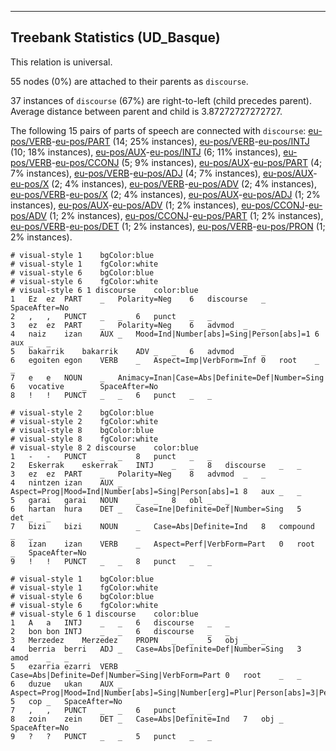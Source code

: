

--------------------------------------------------------------------------------

## Treebank Statistics (UD_Basque)

This relation is universal.

55 nodes (0%) are attached to their parents as `discourse`.

37 instances of `discourse` (67%) are right-to-left (child precedes parent).
Average distance between parent and child is 3.87272727272727.

The following 15 pairs of parts of speech are connected with `discourse`: [eu-pos/VERB]()-[eu-pos/PART]() (14; 25% instances), [eu-pos/VERB]()-[eu-pos/INTJ]() (10; 18% instances), [eu-pos/AUX]()-[eu-pos/INTJ]() (6; 11% instances), [eu-pos/VERB]()-[eu-pos/CCONJ]() (5; 9% instances), [eu-pos/AUX]()-[eu-pos/PART]() (4; 7% instances), [eu-pos/VERB]()-[eu-pos/ADJ]() (4; 7% instances), [eu-pos/AUX]()-[eu-pos/X]() (2; 4% instances), [eu-pos/VERB]()-[eu-pos/ADV]() (2; 4% instances), [eu-pos/VERB]()-[eu-pos/X]() (2; 4% instances), [eu-pos/AUX]()-[eu-pos/ADJ]() (1; 2% instances), [eu-pos/AUX]()-[eu-pos/ADV]() (1; 2% instances), [eu-pos/CCONJ]()-[eu-pos/ADV]() (1; 2% instances), [eu-pos/CCONJ]()-[eu-pos/PART]() (1; 2% instances), [eu-pos/VERB]()-[eu-pos/DET]() (1; 2% instances), [eu-pos/VERB]()-[eu-pos/PRON]() (1; 2% instances).


~~~ conllu
# visual-style 1	bgColor:blue
# visual-style 1	fgColor:white
# visual-style 6	bgColor:blue
# visual-style 6	fgColor:white
# visual-style 6 1 discourse	color:blue
1	Ez	ez	PART	_	Polarity=Neg	6	discourse	_	SpaceAfter=No
2	,	,	PUNCT	_	_	6	punct	_	_
3	ez	ez	PART	_	Polarity=Neg	6	advmod	_	_
4	naiz	izan	AUX	_	Mood=Ind|Number[abs]=Sing|Person[abs]=1	6	aux	_	_
5	bakarrik	bakarrik	ADV	_	_	6	advmod	_	_
6	egoiten	egon	VERB	_	Aspect=Imp|VerbForm=Inf	0	root	_	_
7	e	e	NOUN	_	Animacy=Inan|Case=Abs|Definite=Def|Number=Sing	6	vocative	_	SpaceAfter=No
8	!	!	PUNCT	_	_	6	punct	_	_

~~~


~~~ conllu
# visual-style 2	bgColor:blue
# visual-style 2	fgColor:white
# visual-style 8	bgColor:blue
# visual-style 8	fgColor:white
# visual-style 8 2 discourse	color:blue
1	-	-	PUNCT	_	_	8	punct	_	_
2	Eskerrak	eskerrak	INTJ	_	_	8	discourse	_	_
3	ez	ez	PART	_	Polarity=Neg	8	advmod	_	_
4	nintzen	izan	AUX	_	Aspect=Prog|Mood=Ind|Number[abs]=Sing|Person[abs]=1	8	aux	_	_
5	garai	garai	NOUN	_	_	8	obl	_	_
6	hartan	hura	DET	_	Case=Ine|Definite=Def|Number=Sing	5	det	_	_
7	bizi	bizi	NOUN	_	Case=Abs|Definite=Ind	8	compound	_	_
8	izan	izan	VERB	_	Aspect=Perf|VerbForm=Part	0	root	_	SpaceAfter=No
9	!	!	PUNCT	_	_	8	punct	_	_

~~~


~~~ conllu
# visual-style 1	bgColor:blue
# visual-style 1	fgColor:white
# visual-style 6	bgColor:blue
# visual-style 6	fgColor:white
# visual-style 6 1 discourse	color:blue
1	A	a	INTJ	_	_	6	discourse	_	_
2	bon	bon	INTJ	_	_	6	discourse	_	_
3	Merzedez	Merzedez	PROPN	_	_	5	obj	_	_
4	berria	berri	ADJ	_	Case=Abs|Definite=Def|Number=Sing	3	amod	_	_
5	ezarria	ezarri	VERB	_	Case=Abs|Definite=Def|Number=Sing|VerbForm=Part	0	root	_	_
6	duzue	ukan	AUX	_	Aspect=Prog|Mood=Ind|Number[abs]=Sing|Number[erg]=Plur|Person[abs]=3|Person[erg]=2	5	cop	_	SpaceAfter=No
7	,	,	PUNCT	_	_	6	punct	_	_
8	zoin	zein	DET	_	Case=Abs|Definite=Ind	7	obj	_	SpaceAfter=No
9	?	?	PUNCT	_	_	5	punct	_	_

~~~


